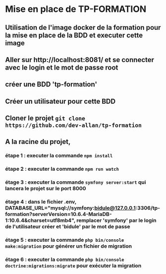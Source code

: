 # Mise en place de TP-FORMATION
## Utilisation de l'image docker de la formation pour la mise en place de la BDD et executer cette image
## Aller sur http://localhost:8081/ et se connecter avec le login et le mot de passe root
## créer une BDD 'tp-formation'
## Créer un utilisateur pour cette BDD

## Cloner le projet `git clone https://github.com/dev-allan/tp-formation`
## A la racine du projet, 
### étape 1 : executer la commande `npm install`
### étape 2 : executer la commande `npm run watch`
### étage 3 : executer la commande `symfony server:start` qui lancera le projet sur le port 8000
### étage 4 : dans le fichier .env, DATABASE_URL="mysql://symfony:bidule@127.0.0.1:3306/tp-formation?serverVersion=10.6.4-MariaDB-1:10.6.4&charset=utf8mb4", remplacer 'symfony' par le login de l'utilisateur créer et 'bidule' par le mot de passe
### étage 5 : executer la commande `php bin/console make:migration` pour générer un fichier de migration
### étage 6 : executer la commande `php bin/console doctrine:migrations:migrate` pour exécuter la migration



